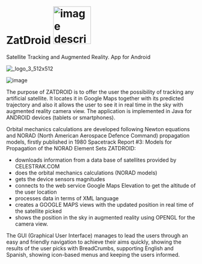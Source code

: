 # ZatDroid <img src="https://github.com/user-attachments/assets/40d08be3-87d9-4dd8-8021-89bcc9170f29" alt="image description" width="100" />
Satellite Tracking and Augmented Reality. App for Android


![_logo_3_512x512](https://github.com/user-attachments/assets/a7d552d3-8808-46aa-bfb7-c29695c1e80b)


![image](https://github.com/user-attachments/assets/40d08be3-87d9-4dd8-8021-89bcc9170f29)



The purpose of ZATDROID is to offer the user the possibility of tracking any artificial satellite. It locates it in Google Maps together with its predicted trajectory and also it allows the user to see it in real time in the sky with augmented reality camera view. The application is implemented in Java for ANDROID devices (tablets or smartphones). 

Orbital mechanics calculations are developed following Newton equations and NORAD (North American Aerospace Defence Command) propagation models, firstly published in 1980 Spacetrack Report #3: Models for Propagation of the NORAD Element Sets
ZATDROID:
- downloads information from a data base of satellites provided by CELESTRAK.COM
- does the orbital mechanics calculations (NORAD models)
- gets the device sensors magnitudes
- connects to the web service Google Maps Elevation to get the altitude of the user location
- processes data in terms of XML language
- creates a GOOGLE MAPS views with the updated position in real time of the satellite picked
- shows the position in the sky in augmented reality using OPENGL for the camera view.


The GUI (Graphical User Interface) manages to lead the users through an easy and friendly navigation to achieve their aims quickly, showing the results of the user picks with BreadCrumbs, supporting English and Spanish, showing icon-based menus and keeping the users informed.

